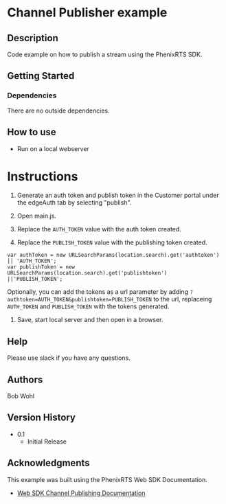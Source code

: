 # Channel Publisher example

## Description

Code example on how to publish a stream using the PhenixRTS SDK.

## Getting Started

### Dependencies

There are no outside dependencies.

## How to use

- Run on a local webserver

# Instructions

1. Generate an auth token and publish token in the Customer portal under the edgeAuth tab by selecting "publish".

2. Open main.js.
3. Replace the `AUTH_TOKEN` value with the auth token created.
4. Replace the `PUBLISH_TOKEN` value with the publishing token created.

```
var authToken = new URLSearchParams(location.search).get('authtoken') || 'AUTH_TOKEN';
var publishToken = new URLSearchParams(location.search).get('publishtoken') ||'PUBLISH_TOKEN';
```

Optionally, you can add the tokens as a url parameter by adding `?authtoken=AUTH_TOKEN&publishtoken=PUBLISH_TOKEN` to the url, replaceing `AUTH_TOKEN` and `PUBLISH_TOKEN` with the tokens generated.

1. Save, start local server and then open in a browser.

## Help

Please use slack if you have any questions.

## Authors

Bob Wohl

## Version History

- 0.1
  - Initial Release

## Acknowledgments

This example was built using the PhenixRTS Web SDK Documentation.

- [Web SDK Channel Publishing Documentation](https://phenixrts.com/docs/sdk_ref/web/express-channel/#publish-to-a-channel)
